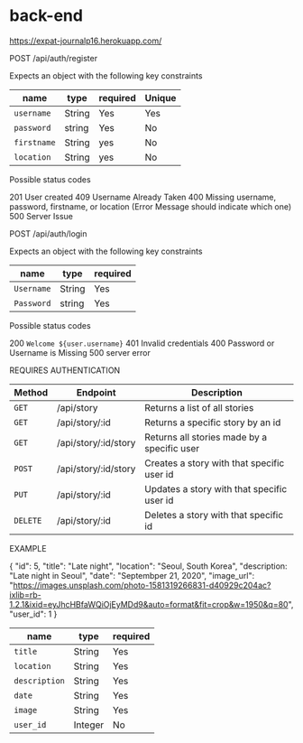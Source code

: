 # back-end

https://expat-journalp16.herokuapp.com/

POST /api/auth/register

Expects an object with the following key constraints

| name        | type   | required | Unique |
| ------------| ------ | -------- | ------ | 
| `username`  | String | Yes      | Yes    | 
| `password`  | string | Yes      | No     |
| `firstname` | String | yes      | No     |
| `location`  | String | yes      | No     |


Possible status codes

201 User created
409 Username Already Taken
400 Missing username, password, firstname, or location (Error Message should indicate which one)
500 Server Issue


POST /api/auth/login

Expects an object with the following key constraints

| name       | type   | required |
| ---------- | ------ | -------- | 
| `Username` | String | Yes      | 
| `Password` | string | Yes      |

Possible status codes

200 `Welcome ${user.username}`
401 Invalid credentials
400 Password or Username is Missing
500 server error


REQUIRES AUTHENTICATION

| Method |      Endpoint        |             Description                     |
| ------ | -------------------- | ------------------------------------------- |
| `GET`  | /api/story           | Returns a list of all stories               |
| `GET`  | /api/story/:id       | Returns a specific story by an id           |
| `GET`  | /api/story/:id/story | Returns all stories made by a specific user | 
| `POST` | /api/story/:id/story | Creates a story with that specific user id  | 
| `PUT`  | /api/story/:id       | Updates a story with that specific user id  | 
|`DELETE`| /api/story/:id       | Deletes a story with that specific id       |



EXAMPLE

{
 "id": 5,
 "title": "Late night",
 "location": "Seoul, South Korea",
 "description: "Late night in Seoul",
 "date": "Septembper 21, 2020",
 "image_url": "https://images.unsplash.com/photo-1581319266831-d40929c204ac?ixlib=rb-1.2.1&ixid=eyJhcHBfaWQiOjEyMDd9&auto=format&fit=crop&w=1950&q=80",
 "user_id": 1
}


|    name      | type    | required |
| ------------ | ------  | ---------|
| `title`      | String  | Yes      |
| `location`   | String  | Yes      |
| `description`| String  | Yes      | 
| `date`       | String  | Yes      | 
| `image`      | String  | Yes      | 
| `user_id`    | Integer | No       |